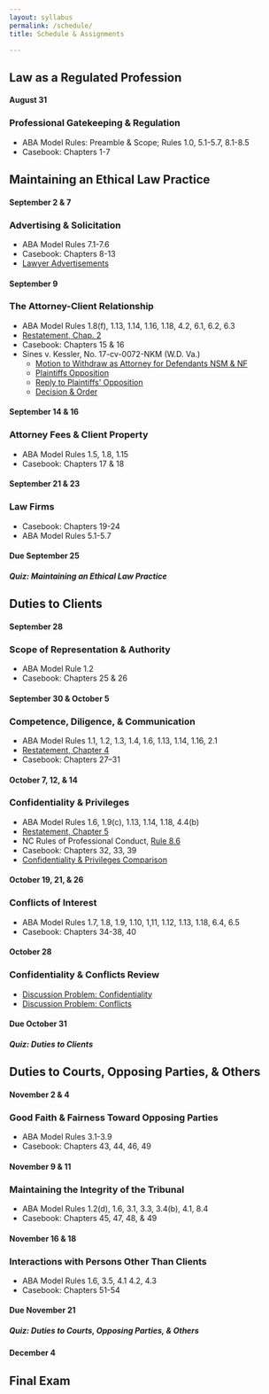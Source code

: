 ```yaml
---
layout: syllabus
permalink: /schedule/
title: Schedule & Assignments

---
```


## Law as a Regulated Profession

#### August 31

### Professional Gatekeeping & Regulation

- ABA Model Rules: Preamble & Scope; Rules 1.0, 5.1-5.7, 8.1-8.5
- Casebook: Chapters 1-7

## Maintaining an Ethical Law Practice

#### September 2 & 7

### Advertising & Solicitation

- ABA Model Rules 7.1-7.6
- Casebook: Chapters 8-13
- [Lawyer Advertisements](https://www.emfink.net/Presentations/slides/AttorneyAdvertising.html)

#### September 9

### The Attorney-Client Relationship

- ABA Model Rules 1.8(f), 1.13, 1.14, 1.16, 1.18, 4.2, 6.1, 6.2, 6.3
- [Restatement, Chap. 2](https://www.emfink.net/ProfessionalResponsibility/statutes/Restatement_Chap2)
- Casebook: Chapters 15 & 16
- Sines v. Kessler, No. 17-cv-0072-NKM (W.D. Va.)
	- [Motion to Withdraw as Attorney for Defendants NSM & NF](https://www.emfink.net/ProfessionalResponsibility/assets/materials/TerminatingRepresentation/Sines_Kessler-Withdrawal-NSM-Motion.pdf)
	- [Plaintiffs Opposition](https://www.emfink.net/ProfessionalResponsibility/assets/materials/TerminatingRepresentation/Sines_Kessler-Withdrawal-NSM-Opposition.pdf)
	- [Reply to Plaintiffs' Opposition](https://www.emfink.net/ProfessionalResponsibility/assets/materials/TerminatingRepresentation/Sines_Kessler-Withdrawal-NSM-Reply.pdf)
	- [Decision & Order](https://www.emfink.net/ProfessionalResponsibility/assets/materials/TerminatingRepresentation/Sines_Kessler-Withdrawal-NSM-Order.pdf)

#### September 14 & 16

### Attorney Fees & Client Property

- ABA Model Rules 1.5, 1.8, 1.15
- Casebook: Chapters 17 & 18

#### September 21 & 23

### Law Firms

- Casebook: Chapters 19-24
- ABA Model Rules 5.1-5.7

#### Due September 25

##### Quiz: Maintaining an Ethical Law Practice

## Duties to Clients

#### September 28

### Scope of Representation & Authority

- ABA Model Rule 1.2
- Casebook: Chapters 25 & 26

#### September 30 & October 5

### Competence, Diligence, & Communication

- ABA Model Rules 1.1, 1.2, 1.3, 1.4, 1.6, 1.13, 1.14, 1.16, 2.1
- [Restatement, Chapter 4](https://www.emfink.net/ProfessionalResponsibility/statutes/Restatement_Chap4)
- Casebook: Chapters 27–31

#### October 7, 12, & 14

### Confidentiality & Privileges

- ABA Model Rules 1.6, 1.9(c), 1.13, 1.14, 1.18, 4.4(b)
- [Restatement, Chapter 5](https://www.emfink.net/ProfessionalResponsibility/statutes/Restatement_Chap5)
- NC Rules of Professional Conduct, [Rule 8.6](https://www.emfink.net/ProfessionalResponsibility/statutes/NC_RPC_Section8)
- Casebook: Chapters 32, 33, 39
- [Confidentiality & Privileges Comparison](https://www.emfink.net/ProfessionalResponsibility/visuals/ConfidentialityPrivilegeComparison.pdf)

#### October 19, 21, & 26

### Conflicts of Interest

- ABA Model Rules 1.7, 1.8, 1.9, 1.10, 1,11, 1.12, 1.13, 1.18, 6.4, 6.5
- Casebook: Chapters 34-38, 40

#### October 28 

### Confidentiality & Conflicts Review 

- [Discussion Problem: Confidentiality](https://www.emfink.net/ProfessionalResponsibility/problems/ConfidentialityProblem)
- [Discussion Problem: Conflicts](https://www.emfink.net/ProfessionalResponsibility/problems/ConflictsProblem)

#### Due October 31

##### Quiz: Duties to Clients

## Duties to Courts, Opposing Parties, & Others

#### November 2 & 4

### Good Faith & Fairness Toward Opposing Parties

- ABA Model Rules 3.1-3.9
- Casebook: Chapters 43, 44, 46, 49

#### November 9 & 11 

### Maintaining the Integrity of the Tribunal

- ABA Model Rules 1.2(d), 1.6, 3.1, 3.3, 3.4(b), 4.1, 8.4
- Casebook: Chapters 45, 47, 48, & 49

#### November 16 & 18

### Interactions with Persons Other Than Clients

- ABA Model Rules 1.6, 3.5, 4.1 4.2, 4.3
- Casebook: Chapters 51-54

#### Due November 21

##### Quiz: Duties to Courts, Opposing Parties, & Others

#### December 4

## Final Exam 